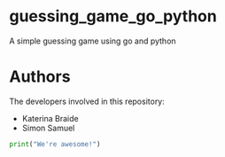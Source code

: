 # guessing_game_go_python
 A simple guessing game using go and python

# Authors 
The developers involved in this repository:

- Katerina Braide
- Simon Samuel

```python
print("We're awesome!")
```